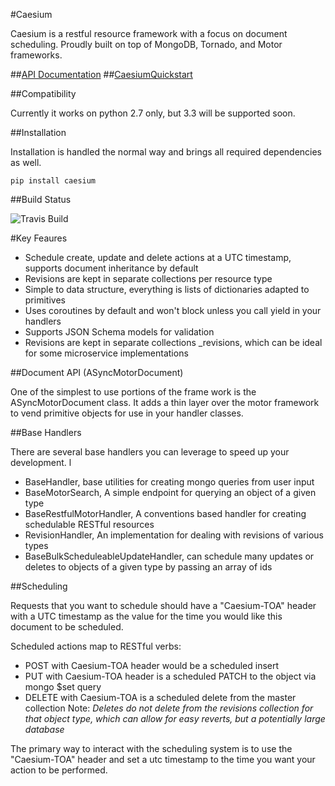 #Caesium

Caesium is a restful resource framework with a focus on document scheduling.  Proudly built on top of MongoDB, Tornado, and Motor frameworks.  

##[API Documentation](http://urbn.github.io/Caesium)
##[CaesiumQuickstart](http://github.com/urbn/CaesiumQuickstart)

##Compatibility

Currently it works on python 2.7 only, but 3.3 will be supported soon.

##Installation

Installation is handled the normal way and brings all required dependencies as well.

```
pip install caesium
```

##Build Status

![Travis Build](https://travis-ci.org/urbn/Caesium.svg?branch=master)

#Key Feaures

- Schedule create, update and delete actions at a UTC timestamp, supports document inheritance by default
- Revisions are kept in separate collections per resource type
- Simple to data structure, everything is lists of dictionaries adapted to primitives
- Uses coroutines by default and won't block unless you call yield in your handlers
- Supports JSON Schema models for validation
- Revisions are kept in separate collections <type>_revisions, which can be ideal for some microservice implementations

##Document API (ASyncMotorDocument)

One of the simplest to use portions of the frame work is the ASyncMotorDocument class. 
It adds a thin layer over the motor framework to vend primitive objects for use in your handler classes.

##Base Handlers 

There are several base handlers you can leverage to speed up your development.  l

- BaseHandler, base utilities for creating mongo queries from user input
- BaseMotorSearch, A simple endpoint for querying an object of a given type
- BaseRestfulMotorHandler, A conventions based handler for creating schedulable RESTful resources
- RevisionHandler, An implementation for dealing with revisions of various types
- BaseBulkScheduleableUpdateHandler, can schedule many updates or deletes to objects of a given type by passing an array of ids

##Scheduling

Requests that you want to schedule should have a "Caesium-TOA" header with a UTC
timestamp as the value for the time you would like this document to be scheduled.

Scheduled actions map to RESTful verbs: 

- POST with Caesium-TOA header would be a scheduled insert
- PUT with Caesium-TOA header is a scheduled PATCH to the object via mongo $set query
- DELETE with Caesium-TOA is a scheduled delete from the master collection
Note: *Deletes do not delete from the revisions collection for that object type, which can allow for easy reverts, but a potentially large database*

The primary way to interact with the scheduling system is to use the "Caesium-TOA" header and set a utc timestamp to the time you want your action to be performed.
